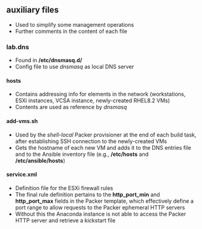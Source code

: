 ## auxiliary files
 - Used to simplify some management operations
 - Further comments in the content of each file
### lab.dns
- Found in **/etc/dnsmasq.d/**
- Config file to use _dnsmasq_ as local DNS server
#### hosts
- Contains addressing info for elements in the network (workstations, ESXi instances, VCSA instance, newly-created RHEL8.2 VMs)
- Contents are used as reference by _dnsmasq_
#### <span>add-vms.sh</span>
- Used by the _shell-local_ Packer provisioner at the end of each build task, after establishing SSH connection to the newly-created VMs
- Gets the hostname of each new VM and adds it to the DNS entries file and to the Ansible inventory file (e.g., **/etc/hosts** and **/etc/ansible/hosts**)
#### service.xml
- Definition file for the ESXi firewall rules
- The final rule definition pertains to the **http_port_min** and **http_port_max** fields in the Packer template, which effectively define a port range to allow requests to the Packer ephemeral HTTP servers 
- Without this the Anaconda instance is not able to access the Packer HTTP server and retrieve a kickstart file
